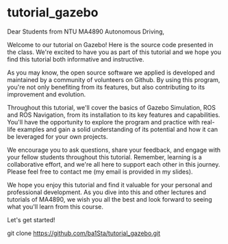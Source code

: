 # tutorial_gazebo
Dear Students from NTU MA4890 Autonomous Driving,

Welcome to our tutorial on Gazebo! Here is the source code presented in the class. We're excited to have you as part of this tutorial and we hope you find this tutorial both informative and instructive.

As you may know, the open source software we applied is developed and maintained by a community of volunteers on Github. By using this program, you're not only benefiting from its features, but also contributing to its improvement and evolution.

Throughout this tutorial, we'll cover the basics of Gazebo Simulation, ROS and ROS Navigation, from its installation to its key features and capabilities. You'll have the opportunity to explore the program and practice with real-life examples and gain a solid understanding of its potential and how it can be leveraged for your own projects.

We encourage you to ask questions, share your feedback, and engage with your fellow students throughout this tutorial. Remember, learning is a collaborative effort, and we're all here to support each other in this journey. Please feel free to contact me (my email is provided in my slides).

We hope you enjoy this tutorial and find it valuable for your personal and professional development. As you dive into this and other lectures and tutorials of MA4890, we wish you all the best and look forward to seeing what you'll learn from this course.

Let's get started!

> 
git clone https://github.com/ba1Sta/tutorial_gazebo.git
> 
